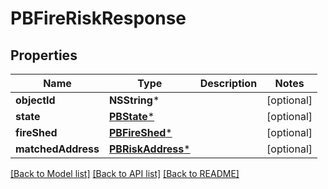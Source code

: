 # PBFireRiskResponse

## Properties
Name | Type | Description | Notes
------------ | ------------- | ------------- | -------------
**objectId** | **NSString*** |  | [optional] 
**state** | [**PBState***](PBState.md) |  | [optional] 
**fireShed** | [**PBFireShed***](PBFireShed.md) |  | [optional] 
**matchedAddress** | [**PBRiskAddress***](PBRiskAddress.md) |  | [optional] 

[[Back to Model list]](../README.md#documentation-for-models) [[Back to API list]](../README.md#documentation-for-api-endpoints) [[Back to README]](../README.md)


